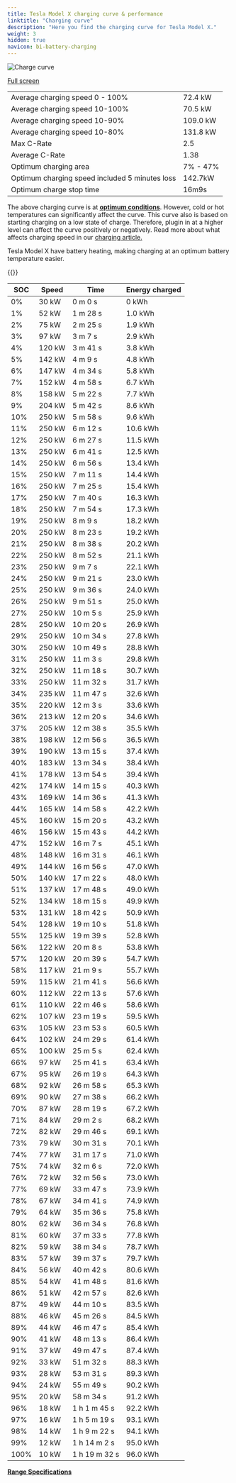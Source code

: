 ```yaml
---
title: Tesla Model X charging curve & performance
linktitle: "Charging curve"
description: "Here you find the charging curve for Tesla Model X."
weight: 3
hidden: true
navicon: bi-battery-charging
---
```

<!-- markdownlint-disable MD033 -->
<img src="/images/models/tesla/model_x/model_x/chargingcurve.svg" alt="Charge curve" class="img-fluid">

[Full screen](/images/models/tesla/model_x/model_x/chargingcurve.svg)


<table class="table table-striped border">
<tbody>
<tr>
<td>Average charging speed 0 - 100%</td><td>72.4 kW</td>
</tr>
<tr>
<td>Average charging speed 10-100%</td><td>70.5 kW</td>
</tr>
<tr>
<td>Average charging speed 10-90%</td><td>109.0 kW</td>
</tr>
<tr>
<td>Average charging speed 10-80%</td><td>131.8 kW</td>
</tr>
<tr>
<td>Max C-Rate</td><td>2.5</td>
</tr>
<tr>
<td>Average C-Rate</td><td>1.38</td>
</tr>
<tr>
<td>Optimum charging area</td><td>7% - 47%</td>
</tr>
<tr>
<td>Optimum charging speed included 5 minutes loss</td><td>142.7kW</td>
</tr>
<tr>
<td>Optimum charge stop time</td><td>16m9s</td>
</tr>
</tbody>
</table>


The above charging curve is at **[optimum conditions](../../../../../technology/battery/charging/#temperature)**. However, cold or hot temperatures can significantly affect the curve. This curve also is based on starting charging on a low state of charge. Therefore, plugin in at a higher level can affect the curve positively or negatively. Read more about what affects charging speed in our [charging article.](../../../../../technology/battery/charging/)


Tesla Model X have battery heating, making charging at an optimum battery temperature easier.


{{<evkxdisplayaddarticle />}}
<table class="table table-striped border">
<thead>
<tr><th>SOC</th><th>Speed</th><th>Time</th><th>Energy charged</th></tr>
</thead>
<tbody>
<tr>
<td>0%</td><td>30 kW</td><td> 0 m 0 s </td><td>0 kWh </td>
</tr>
<tr>
<td>1%</td><td>52 kW</td><td> 1 m 28 s </td><td>1.0 kWh </td>
</tr>
<tr>
<td>2%</td><td>75 kW</td><td> 2 m 25 s </td><td>1.9 kWh </td>
</tr>
<tr>
<td>3%</td><td>97 kW</td><td> 3 m 7 s </td><td>2.9 kWh </td>
</tr>
<tr>
<td>4%</td><td>120 kW</td><td> 3 m 41 s </td><td>3.8 kWh </td>
</tr>
<tr>
<td>5%</td><td>142 kW</td><td> 4 m 9 s </td><td>4.8 kWh </td>
</tr>
<tr>
<td>6%</td><td>147 kW</td><td> 4 m 34 s </td><td>5.8 kWh </td>
</tr>
<tr>
<td>7%</td><td>152 kW</td><td> 4 m 58 s </td><td>6.7 kWh </td>
</tr>
<tr>
<td>8%</td><td>158 kW</td><td> 5 m 22 s </td><td>7.7 kWh </td>
</tr>
<tr>
<td>9%</td><td>204 kW</td><td> 5 m 42 s </td><td>8.6 kWh </td>
</tr>
<tr>
<td>10%</td><td>250 kW</td><td> 5 m 58 s </td><td>9.6 kWh </td>
</tr>
<tr>
<td>11%</td><td>250 kW</td><td> 6 m 12 s </td><td>10.6 kWh </td>
</tr>
<tr>
<td>12%</td><td>250 kW</td><td> 6 m 27 s </td><td>11.5 kWh </td>
</tr>
<tr>
<td>13%</td><td>250 kW</td><td> 6 m 41 s </td><td>12.5 kWh </td>
</tr>
<tr>
<td>14%</td><td>250 kW</td><td> 6 m 56 s </td><td>13.4 kWh </td>
</tr>
<tr>
<td>15%</td><td>250 kW</td><td> 7 m 11 s </td><td>14.4 kWh </td>
</tr>
<tr>
<td>16%</td><td>250 kW</td><td> 7 m 25 s </td><td>15.4 kWh </td>
</tr>
<tr>
<td>17%</td><td>250 kW</td><td> 7 m 40 s </td><td>16.3 kWh </td>
</tr>
<tr>
<td>18%</td><td>250 kW</td><td> 7 m 54 s </td><td>17.3 kWh </td>
</tr>
<tr>
<td>19%</td><td>250 kW</td><td> 8 m 9 s </td><td>18.2 kWh </td>
</tr>
<tr>
<td>20%</td><td>250 kW</td><td> 8 m 23 s </td><td>19.2 kWh </td>
</tr>
<tr>
<td>21%</td><td>250 kW</td><td> 8 m 38 s </td><td>20.2 kWh </td>
</tr>
<tr>
<td>22%</td><td>250 kW</td><td> 8 m 52 s </td><td>21.1 kWh </td>
</tr>
<tr>
<td>23%</td><td>250 kW</td><td> 9 m 7 s </td><td>22.1 kWh </td>
</tr>
<tr>
<td>24%</td><td>250 kW</td><td> 9 m 21 s </td><td>23.0 kWh </td>
</tr>
<tr>
<td>25%</td><td>250 kW</td><td> 9 m 36 s </td><td>24.0 kWh </td>
</tr>
<tr>
<td>26%</td><td>250 kW</td><td> 9 m 51 s </td><td>25.0 kWh </td>
</tr>
<tr>
<td>27%</td><td>250 kW</td><td> 10 m 5 s </td><td>25.9 kWh </td>
</tr>
<tr>
<td>28%</td><td>250 kW</td><td> 10 m 20 s </td><td>26.9 kWh </td>
</tr>
<tr>
<td>29%</td><td>250 kW</td><td> 10 m 34 s </td><td>27.8 kWh </td>
</tr>
<tr>
<td>30%</td><td>250 kW</td><td> 10 m 49 s </td><td>28.8 kWh </td>
</tr>
<tr>
<td>31%</td><td>250 kW</td><td> 11 m 3 s </td><td>29.8 kWh </td>
</tr>
<tr>
<td>32%</td><td>250 kW</td><td> 11 m 18 s </td><td>30.7 kWh </td>
</tr>
<tr>
<td>33%</td><td>250 kW</td><td> 11 m 32 s </td><td>31.7 kWh </td>
</tr>
<tr>
<td>34%</td><td>235 kW</td><td> 11 m 47 s </td><td>32.6 kWh </td>
</tr>
<tr>
<td>35%</td><td>220 kW</td><td> 12 m 3 s </td><td>33.6 kWh </td>
</tr>
<tr>
<td>36%</td><td>213 kW</td><td> 12 m 20 s </td><td>34.6 kWh </td>
</tr>
<tr>
<td>37%</td><td>205 kW</td><td> 12 m 38 s </td><td>35.5 kWh </td>
</tr>
<tr>
<td>38%</td><td>198 kW</td><td> 12 m 56 s </td><td>36.5 kWh </td>
</tr>
<tr>
<td>39%</td><td>190 kW</td><td> 13 m 15 s </td><td>37.4 kWh </td>
</tr>
<tr>
<td>40%</td><td>183 kW</td><td> 13 m 34 s </td><td>38.4 kWh </td>
</tr>
<tr>
<td>41%</td><td>178 kW</td><td> 13 m 54 s </td><td>39.4 kWh </td>
</tr>
<tr>
<td>42%</td><td>174 kW</td><td> 14 m 15 s </td><td>40.3 kWh </td>
</tr>
<tr>
<td>43%</td><td>169 kW</td><td> 14 m 36 s </td><td>41.3 kWh </td>
</tr>
<tr>
<td>44%</td><td>165 kW</td><td> 14 m 58 s </td><td>42.2 kWh </td>
</tr>
<tr>
<td>45%</td><td>160 kW</td><td> 15 m 20 s </td><td>43.2 kWh </td>
</tr>
<tr>
<td>46%</td><td>156 kW</td><td> 15 m 43 s </td><td>44.2 kWh </td>
</tr>
<tr>
<td>47%</td><td>152 kW</td><td> 16 m 7 s </td><td>45.1 kWh </td>
</tr>
<tr>
<td>48%</td><td>148 kW</td><td> 16 m 31 s </td><td>46.1 kWh </td>
</tr>
<tr>
<td>49%</td><td>144 kW</td><td> 16 m 56 s </td><td>47.0 kWh </td>
</tr>
<tr>
<td>50%</td><td>140 kW</td><td> 17 m 22 s </td><td>48.0 kWh </td>
</tr>
<tr>
<td>51%</td><td>137 kW</td><td> 17 m 48 s </td><td>49.0 kWh </td>
</tr>
<tr>
<td>52%</td><td>134 kW</td><td> 18 m 15 s </td><td>49.9 kWh </td>
</tr>
<tr>
<td>53%</td><td>131 kW</td><td> 18 m 42 s </td><td>50.9 kWh </td>
</tr>
<tr>
<td>54%</td><td>128 kW</td><td> 19 m 10 s </td><td>51.8 kWh </td>
</tr>
<tr>
<td>55%</td><td>125 kW</td><td> 19 m 39 s </td><td>52.8 kWh </td>
</tr>
<tr>
<td>56%</td><td>122 kW</td><td> 20 m 8 s </td><td>53.8 kWh </td>
</tr>
<tr>
<td>57%</td><td>120 kW</td><td> 20 m 39 s </td><td>54.7 kWh </td>
</tr>
<tr>
<td>58%</td><td>117 kW</td><td> 21 m 9 s </td><td>55.7 kWh </td>
</tr>
<tr>
<td>59%</td><td>115 kW</td><td> 21 m 41 s </td><td>56.6 kWh </td>
</tr>
<tr>
<td>60%</td><td>112 kW</td><td> 22 m 13 s </td><td>57.6 kWh </td>
</tr>
<tr>
<td>61%</td><td>110 kW</td><td> 22 m 46 s </td><td>58.6 kWh </td>
</tr>
<tr>
<td>62%</td><td>107 kW</td><td> 23 m 19 s </td><td>59.5 kWh </td>
</tr>
<tr>
<td>63%</td><td>105 kW</td><td> 23 m 53 s </td><td>60.5 kWh </td>
</tr>
<tr>
<td>64%</td><td>102 kW</td><td> 24 m 29 s </td><td>61.4 kWh </td>
</tr>
<tr>
<td>65%</td><td>100 kW</td><td> 25 m 5 s </td><td>62.4 kWh </td>
</tr>
<tr>
<td>66%</td><td>97 kW</td><td> 25 m 41 s </td><td>63.4 kWh </td>
</tr>
<tr>
<td>67%</td><td>95 kW</td><td> 26 m 19 s </td><td>64.3 kWh </td>
</tr>
<tr>
<td>68%</td><td>92 kW</td><td> 26 m 58 s </td><td>65.3 kWh </td>
</tr>
<tr>
<td>69%</td><td>90 kW</td><td> 27 m 38 s </td><td>66.2 kWh </td>
</tr>
<tr>
<td>70%</td><td>87 kW</td><td> 28 m 19 s </td><td>67.2 kWh </td>
</tr>
<tr>
<td>71%</td><td>84 kW</td><td> 29 m 2 s </td><td>68.2 kWh </td>
</tr>
<tr>
<td>72%</td><td>82 kW</td><td> 29 m 46 s </td><td>69.1 kWh </td>
</tr>
<tr>
<td>73%</td><td>79 kW</td><td> 30 m 31 s </td><td>70.1 kWh </td>
</tr>
<tr>
<td>74%</td><td>77 kW</td><td> 31 m 17 s </td><td>71.0 kWh </td>
</tr>
<tr>
<td>75%</td><td>74 kW</td><td> 32 m 6 s </td><td>72.0 kWh </td>
</tr>
<tr>
<td>76%</td><td>72 kW</td><td> 32 m 56 s </td><td>73.0 kWh </td>
</tr>
<tr>
<td>77%</td><td>69 kW</td><td> 33 m 47 s </td><td>73.9 kWh </td>
</tr>
<tr>
<td>78%</td><td>67 kW</td><td> 34 m 41 s </td><td>74.9 kWh </td>
</tr>
<tr>
<td>79%</td><td>64 kW</td><td> 35 m 36 s </td><td>75.8 kWh </td>
</tr>
<tr>
<td>80%</td><td>62 kW</td><td> 36 m 34 s </td><td>76.8 kWh </td>
</tr>
<tr>
<td>81%</td><td>60 kW</td><td> 37 m 33 s </td><td>77.8 kWh </td>
</tr>
<tr>
<td>82%</td><td>59 kW</td><td> 38 m 34 s </td><td>78.7 kWh </td>
</tr>
<tr>
<td>83%</td><td>57 kW</td><td> 39 m 37 s </td><td>79.7 kWh </td>
</tr>
<tr>
<td>84%</td><td>56 kW</td><td> 40 m 42 s </td><td>80.6 kWh </td>
</tr>
<tr>
<td>85%</td><td>54 kW</td><td> 41 m 48 s </td><td>81.6 kWh </td>
</tr>
<tr>
<td>86%</td><td>51 kW</td><td> 42 m 57 s </td><td>82.6 kWh </td>
</tr>
<tr>
<td>87%</td><td>49 kW</td><td> 44 m 10 s </td><td>83.5 kWh </td>
</tr>
<tr>
<td>88%</td><td>46 kW</td><td> 45 m 26 s </td><td>84.5 kWh </td>
</tr>
<tr>
<td>89%</td><td>44 kW</td><td> 46 m 47 s </td><td>85.4 kWh </td>
</tr>
<tr>
<td>90%</td><td>41 kW</td><td> 48 m 13 s </td><td>86.4 kWh </td>
</tr>
<tr>
<td>91%</td><td>37 kW</td><td> 49 m 47 s </td><td>87.4 kWh </td>
</tr>
<tr>
<td>92%</td><td>33 kW</td><td> 51 m 32 s </td><td>88.3 kWh </td>
</tr>
<tr>
<td>93%</td><td>28 kW</td><td> 53 m 31 s </td><td>89.3 kWh </td>
</tr>
<tr>
<td>94%</td><td>24 kW</td><td> 55 m 49 s </td><td>90.2 kWh </td>
</tr>
<tr>
<td>95%</td><td>20 kW</td><td> 58 m 34 s </td><td>91.2 kWh </td>
</tr>
<tr>
<td>96%</td><td>18 kW</td><td>1 h 1 m 45 s </td><td>92.2 kWh </td>
</tr>
<tr>
<td>97%</td><td>16 kW</td><td>1 h 5 m 19 s </td><td>93.1 kWh </td>
</tr>
<tr>
<td>98%</td><td>14 kW</td><td>1 h 9 m 22 s </td><td>94.1 kWh </td>
</tr>
<tr>
<td>99%</td><td>12 kW</td><td>1 h 14 m 2 s </td><td>95.0 kWh </td>
</tr>
<tr>
<td>100%</td><td>10 kW</td><td>1 h 19 m 32 s </td><td>96.0 kWh </td>
</tr>
</tbody>
</table>

<div class="mt-3 mb-3">
<a href="../rangeandconsumption/" class="text-decoration-none text-black">
<strong><i class="bi-arrow-left"></i> Range </strong>
</a>
<a href="../specifications/" class="text-decoration-none text-black float-end">
<strong>Specifications <i class="bi-arrow-right"></i></strong>
</a>
</div>
